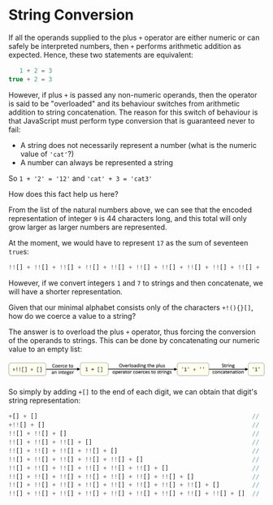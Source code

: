 # String Conversion

If all the operands supplied to the plus `+` operator are either numeric or can safely be interpreted numbers, then `+` performs arithmetic addition as expected.
Hence, these two statements are equivalent:

```javascript
   1 + 2 = 3
true + 2 = 3
```

However, if plus `+` is passed any non-numeric operands, then the operator is said to be "overloaded" and its behaviour switches from arithmetic addition to string concatenation.
The reason for this switch of behaviour is that JavaScript must perform type conversion that is guaranteed never to fail:

* A string does not necessarily represent a number (what is the numeric value of `'cat'`?)
* A number can always be represented a string

So `1 + '2' = '12'` and `'cat' + 3 = 'cat3'`

How does this fact help us here?

From the list of the natural numbers above, we can see that the encoded representation of integer `9` is 44 characters long, and this total will only grow larger as larger numbers are represented.

At the moment, we would have to represent `17` as the sum of seventeen `true`s:

```javascript
!![] + !![] + !![] + !![] + !![] + !![] + !![] + !![] + !![] + !![] + !![] + !![] + !![] + !![] + !![] + !![] + !![]   // 17
```

However, if we convert integers `1` and `7` to strings and then concatenate, we will have a shorter representation.

Given that our minimal alphabet consists only of the characters `+!(){}[]`, how do we coerce a value to a string?

The answer is to overload the plus `+` operator, thus forcing the conversion of the operands to strings.
This can be done by concatenating our numeric value to an empty list:

![Coerce String One](../img/coerce_str_1.png)

So simply by adding `+[]` to the end of each digit, we can obtain that digit's string representation:

```javascript
+[] + []                                                           // '0'
+!![] + []                                                         // '1'
!![] + !![] + []                                                   // '2'
!![] + !![] + !![] + []                                            // '3'
!![] + !![] + !![] + !![] + []                                     // '4'
!![] + !![] + !![] + !![] + !![] + []                              // '5'
!![] + !![] + !![] + !![] + !![] + !![] + []                       // '6'
!![] + !![] + !![] + !![] + !![] + !![] + !![] + []                // '7'
!![] + !![] + !![] + !![] + !![] + !![] + !![] + !![] + []         // '8'
!![] + !![] + !![] + !![] + !![] + !![] + !![] + !![] + !![] + []  // '9'
```
